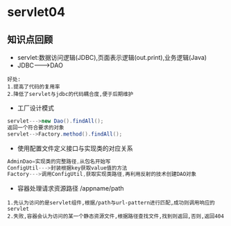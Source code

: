 # servlet04

## 知识点回顾

* servlet:数据访问逻辑(JDBC),页面表示逻辑(out.print),业务逻辑(Java)
* JDBC--->DAO

```text
好处:
1.提高了代码的复用率
2.降低了servlet与jdbc的代码耦合度,便于后期维护
```

* 工厂设计模式

```Java
servlet--->new Dao().findAll();
返回一个符合要求的对象
servlet-->Factory.method().findAll();
```

* 使用配置文件定义接口与实现类的对应关系

```Java
AdminDao=实现类的完整路径,从包名开始写
ConfigUtil--->封装根据key获取value值的方法
Factory--->调用ConfigUtil,获取实现类路径,再利用反射的技术创建DAO对象
```

* 容器处理请求资源路径 /appname/path

```text
1.先认为访问的是servlet组件,根据/path与url-pattern进行匹配,成功则调用响应的servlet
2.失败,容器会认为访问的某一个静态资源文件,根据路径查找文件,找到则返回,否则,返回404
```

